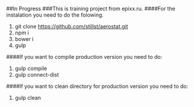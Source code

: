 ##In Progress
###This is training project from epixx.ru.
####For the instalation you need to do the folowing.

1. git clone https://github.com/stillst/aerostat.git
2. npm i
3. bower i
4. gulp 

####If you want to compile production version you need to do:
1. gulp compile
2. gulp connect-dist

####If you want to clean directory for production version you need to do:
1. gulp clean